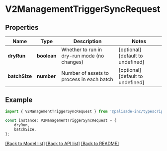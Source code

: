 # V2ManagementTriggerSyncRequest


## Properties

Name | Type | Description | Notes
------------ | ------------- | ------------- | -------------
**dryRun** | **boolean** | Whether to run in dry-run mode (no changes) | [optional] [default to undefined]
**batchSize** | **number** | Number of assets to process in each batch | [optional] [default to undefined]

## Example

```typescript
import { V2ManagementTriggerSyncRequest } from '@palisade-inc/typescript-sdk';

const instance: V2ManagementTriggerSyncRequest = {
    dryRun,
    batchSize,
};
```

[[Back to Model list]](../README.md#documentation-for-models) [[Back to API list]](../README.md#documentation-for-api-endpoints) [[Back to README]](../README.md)
